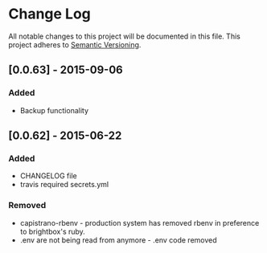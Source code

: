 # Change Log
All notable changes to this project will be documented in this file.
This project adheres to [Semantic Versioning](http://semver.org/).

## [0.0.63] - 2015-09-06
### Added
  - Backup functionality 

## [0.0.62] - 2015-06-22
### Added
  - CHANGELOG file
  - travis required secrets.yml

### Removed
  - capistrano-rbenv - production system has removed rbenv in preference to brightbox's ruby.
  - .env are not being read from anymore - .env code removed
